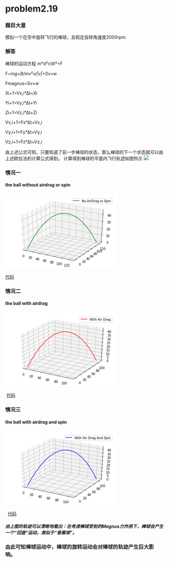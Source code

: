 # problem2.19
### 题目大意
模拟一个在空中旋转飞行的棒球，且假定自转角速度2000rpm.
### 解答
棒球的运动方程
m*d²r/dt²=F

F=m*g+B/m*v²*v/|v|+S*v×w

Fmagnus=Sv×w

Xi+1=Vx,i*∆t+Xi

Yi+1=Vy,i*∆t+Yi

Zi+1=Vz,i*∆t+Zi

Vx,i+1=Fx*∆t+Vx,i

Vy,i+1=Fy*∆t+Vy,i

Vz,i+1=Fz*∆t+Vz,i

由上述公式可知，只要知道了前一步棒球的状态，那么棒球的下一个状态就可以由上述欧拉法的计算公式得到。 
计算得到棒球的平面内飞行轨迹如图所示
![](https://raw.githubusercontent.com/supermanvista/Computional_Physics_2013301020094/master/Photos/baseball.png)

### 情况一

 #### the ball without airdrag or spin
 
 ![](https://github.com/zhangsheng999/1111/blob/master/a.png?raw=true)
 
 [代码](https://github.com/zhangsheng999/1111/blob/master/without%20airdrag%20or%20spin.txt)
 
 
### 情况二
 
 #### the ball with airdrag
  
  ![](https://github.com/zhangsheng999/1111/blob/master/b.png?raw=true)
  
  [代码](https://github.com/zhangsheng999/1111/blob/master/with%20air%20drag.txt)
 
### 情况三
  
 #### the ball with airdrag and spin
   
   ![](https://github.com/zhangsheng999/1111/blob/master/abc.png?raw=true)
   
   [代码](https://github.com/zhangsheng999/1111/blob/master/with%20air%20drag%20and%20spin.txt)
   
   
   ##### 由上图的轨迹可以清晰地看出：在考虑棒球受到的Magnus力作用下，棒球会产生一个“回旋”运动，类似于“香蕉球”。
   
### 由此可知棒球运动中，棒球的旋转运动会对棒球的轨迹产生巨大影响。
